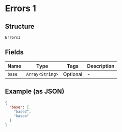 
# Errors 1

## Structure

`Errors1`

## Fields

| Name | Type | Tags | Description |
|  --- | --- | --- | --- |
| `base` | `Array<String>` | Optional | - |

## Example (as JSON)

```json
{
  "base": [
    "base3",
    "base4"
  ]
}
```

